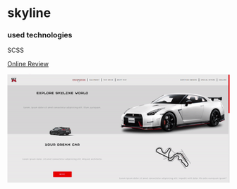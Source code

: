 # skyline

<h3>used technologies</h3>

<p>SCSS</p>

<a href="https://incomparable-heliotrope-419c0d.netlify.app/">Online Review</a>

<img src="/images/screen.gif">
